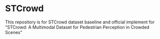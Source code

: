 # STCrowd
This repository is for STCrowd dataset baseline and official implement for "STCrowd: A Multimodal Dataset for Pedestrian Perception in Crowded Scenes"
